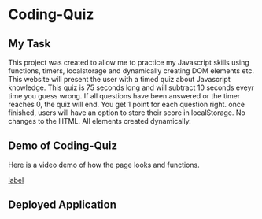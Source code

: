 # Coding-Quiz

## My Task
This project was created to allow me to practice my Javascript skills using functions, timers, localstorage and dynamically creating DOM elements etc. This website will present the user with a timed quiz about Javascript knowledge. This quiz is 75 seconds long and will subtract 10 seconds eveyr time you guess wrong. If all questions have been answered or the timer reaches 0, the quiz will end. You get 1 point for each question right. once finished, users will have an option to store their score in localStorage. No changes to the HTML. All elements created dynamically.

## Demo of Coding-Quiz
Here is a video demo of how the page looks and functions.

[label](../Coding%20Quiz.mp4)

## Deployed Application
